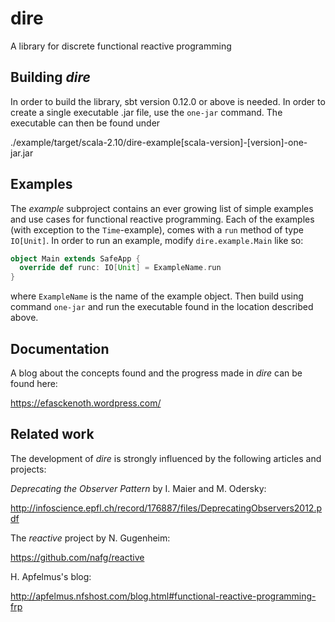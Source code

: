 # dire

A library for discrete functional reactive programming

## Building *dire*

In order to build the library, sbt version 0.12.0 or above is needed. In order
to create a single executable .jar file, use the `one-jar` command. The executable
can then be found under

./example/target/scala-2.10/dire-example[scala-version]-[version]-one-jar.jar

## Examples

The *example* subproject contains an ever growing list of simple examples and use
cases for functional reactive programming. Each of the examples (with exception to
the `Time`-example), comes with a `run` method of type `IO[Unit]`. In order to
run an example, modify `dire.example.Main` like so:

```scala
object Main extends SafeApp {
  override def runc: IO[Unit] = ExampleName.run
}
```

where `ExampleName` is the name of the example object. Then build using command
`one-jar` and run the executable found in the location described above.

## Documentation

A blog about the concepts found and the progress made in *dire* can be found here:

https://efasckenoth.wordpress.com/

## Related work

The development of *dire* is strongly influenced by the following articles and projects:

*Deprecating the Observer Pattern* by I. Maier and M. Odersky:

http://infoscience.epfl.ch/record/176887/files/DeprecatingObservers2012.pdf

The *reactive* project by N. Gugenheim:

https://github.com/nafg/reactive

H. Apfelmus's blog:

http://apfelmus.nfshost.com/blog.html#functional-reactive-programming-frp

